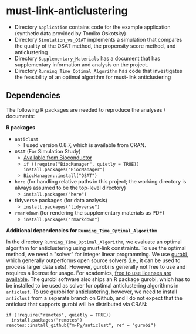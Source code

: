 # must-link-anticlustering

- Directory `Application` contains code for the example application (synthetic data provided by Tomiko Oskotsky)
- Directory `Simulation_vs_OSAT` implements a simulation that compares the quality of the OSAT method, the propensity score method, and anticlustering
- Directory `Supplementary_Materials` has a document that has supplementary information and analysis on the project. 
- Directory `Running_Time_Optimal_Algorithm` has code that investigates the feasibility of an optimal algorithm for must-link anticlustering

## Dependencies

The following R packages are needed to reproduce the analyses / documents:

**R packages**

- `anticlust`
  * I used version 0.8.7, which is available from CRAN.
- `OSAT` (For Simulation Study)
  * [Available from Bioconductor](https://bioconductor.org/packages/release/bioc/html/OSAT.html)
  * `if (!require("BiocManager", quietly = TRUE)) install.packages("BiocManager")`
  * `BiocManager::install("OSAT")`
- `here` (for handling relative paths in this project; the working directory is always assumed to be the top-level directory)
  * `install.packages("here")`
- tidyverse packages (for data analysis)
  * `install.packages("tidyverse")` 
- `rmarkdown` (for rendering the supplementary materials as PDF)
  * `install.packages("rmarkdown")` 

**Additional dependencies for `Running_Time_Optimal_Algorithm`**

In the directory `Running_Time_Optimal_Algorithm`, we evaluate an optimal algorithm for anticlustering using must-link constraints. To use the optimal method, we need a "solver" for integer linear programming. We use [gurobi](https://www.gurobi.com/), which generally outperforms open source solvers (i.e., it can be used to process larger data sets). However, gurobi is generally not free to use and requires a license for usage. For academics, [free to use licenses are available](https://www.gurobi.com/academia/academic-program-and-licenses/). The gurobi software also ships an R package gurobi, which has to be installed to be used as solver for optimal anticlustering algorithms in `anticlust`. To use gurobi for anticlustering, however, we need to install `anticlust` from a separate branch on Github, and I do not expect that the anticlust that supports gurobi will be distributed via CRAN:

```
if (!require("remotes", quietly = TRUE)) 
  install.packages("remotes")
remotes::install_github("m-Py/anticlust", ref = "gurobi")
```

